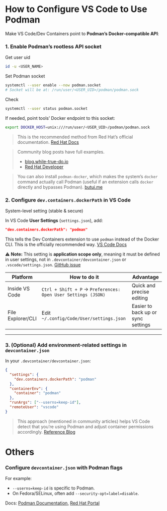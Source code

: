 # How to Configure VS Code to Use Podman

Make VS Code/Dev Containers point to **Podman’s Docker-compatible API**:

### 1. Enable Podman’s rootless API socket

Get user uid
```bash
id -u <USER_NAME>
```

Set Podman socket
```bash
systemctl --user enable --now podman.socket
# Socket will be at: /run/user/<USER_UID>/podman/podman.sock
```

Check
```bash
systemctl --user status podman.socket
```

If needed, point tools’ Docker endpoint to this socket:
```bash
export DOCKER_HOST=unix:///run/user/<USER_UID>/podman/podman.sock
```

> This is the recommended method from Red Hat’s official documentation. [Red Hat Docs](https://docs.redhat.com/en/documentation/red_hat_enterprise_linux/8/html/building_running_and_managing_containers/using-the-container-tools-api#enabling-the-podman-api-using-systemd-in-rootless-mode_using-the-container-tools-api)

> Community blog posts have full examples. 
> - [blog.while-true-do.io](https://blog.while-true-do.io/podman-configure-vscode-for-containers/)  
> - [Red Hat Developer](https://developers.redhat.com/articles/2023/02/14/remote-container-development-vs-code-and-podman)

> You can also install `podman-docker`, which makes the system’s `docker` command actually call Podman (useful if an extension calls `docker` directly and bypasses Podman). [butui.me](https://butui.me/posts/podman-compose-quick-guide/)

### 2. Configure `dev.containers.dockerPath` in VS Code

System-level setting (stable & secure)

In VS Code **User Settings** (`settings.json`), add:
```json
"dev.containers.dockerPath": "podman"
```

This tells the Dev Containers extension to use `podman` instead of the Docker CLI. This is the officially recommended way. [VS Code Docs](https://code.visualstudio.com/remote/advancedcontainers/docker-options)

⚠️ **Note:** This setting is **application scope only**, meaning it must be defined in user settings, not in `.devcontainer/devcontainer.json` or `.vscode/settings.json`. [GitHub issue](https://github.com/microsoft/vscode-remote-release/issues/8728)

| Platform          | How to do it                                                  | Advantage                          |
| ----------------- | ------------------------------------------------------------- | ---------------------------------- |
| Inside VS Code    | `Ctrl + Shift + P` → `Preferences: Open User Settings (JSON)` | Quick and precise editing          |
| File Explorer/CLI | Edit `~/.config/Code/User/settings.json`                      | Easier to back up or sync settings |

---

### 3. (Optional) Add environment-related settings in `devcontainer.json`

In your `.devcontainer/devcontainer.json`:
```json
{
  "settings": {
    "dev.containers.dockerPath": "podman"
  },
  "containerEnv": {
    "container": "podman"
  },
  "runArgs": ["--userns=keep-id"],
  "remoteUser": "vscode"
}
```
> This approach (mentioned in community articles) helps VS Code detect that you’re using Podman and adjust container permissions accordingly. [Reference Blog](https://blog.mirochiu.page/2022/01/vscodepodmanremote-developementcontainer.html)

# Others

### Configure `devcontainer.json` with Podman flags
For example:
- `--userns=keep-id` is specific to Podman.  
- On Fedora/SELinux, often add `--security-opt=label=disable`.  

Docs: [Podman Documentation](https://docs.podman.io/en/v4.6.1/markdown/options/userns.container.html), [Red Hat Portal](https://access.redhat.com/solutions/7082427)
